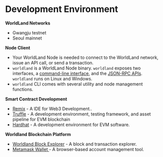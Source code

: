 # Development Environment

**WorldLand Networks**

* Gwangju testnet
* Seoul mainnet

**Node Client**

* Your WorldLand Node is needed to connect to the WorldLand network, issue an API call, or send a transaction.
* `worldland` is a WorldLand Node binary. `worldland` exposes two interfaces, a [command-line interface](broken-reference), and the [JSON-RPC APIs](broken-reference). `worldland` runs on Linux and Windows.
* `worldland` CLI comes with several utility and node management functions.

**Smart Contract Development**

* [Remix](https://remix.ethereum.org/) - A IDE for Web3 Development..
* [Truffle](https://github.com/trufflesuite/truffle) - A development environment, testing framework, and asset pipeline for EVM blockchain
* [Hardhat](https://hardhat.org/hardhat-runner/docs/getting-started) - A development environment for EVM software.

**Worldland Blockchain Platform**

* [Worldland Block Explorer](../user/block-explorer.md) - A block and transaction explorer.
* [Metamask Wallet ](../user/wallet.md)- A browser-based account management tool.


